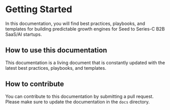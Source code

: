 # Getting Started

In this documentation, you will find best practices, playbooks, and templates for building predictable growth engines for Seed to Series-C B2B SaaS/AI startups.

## How to use this documentation

This documentation is a living document that is constantly updated with the latest best practices, playbooks, and templates. 

## How to contribute

You can contribute to this documentation by submitting a pull request. Please make sure to update the documentation in the `docs` directory.